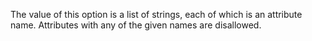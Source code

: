 The value of this option is a list of strings, each of which is an
attribute name.
Attributes with any of the given names are disallowed.
